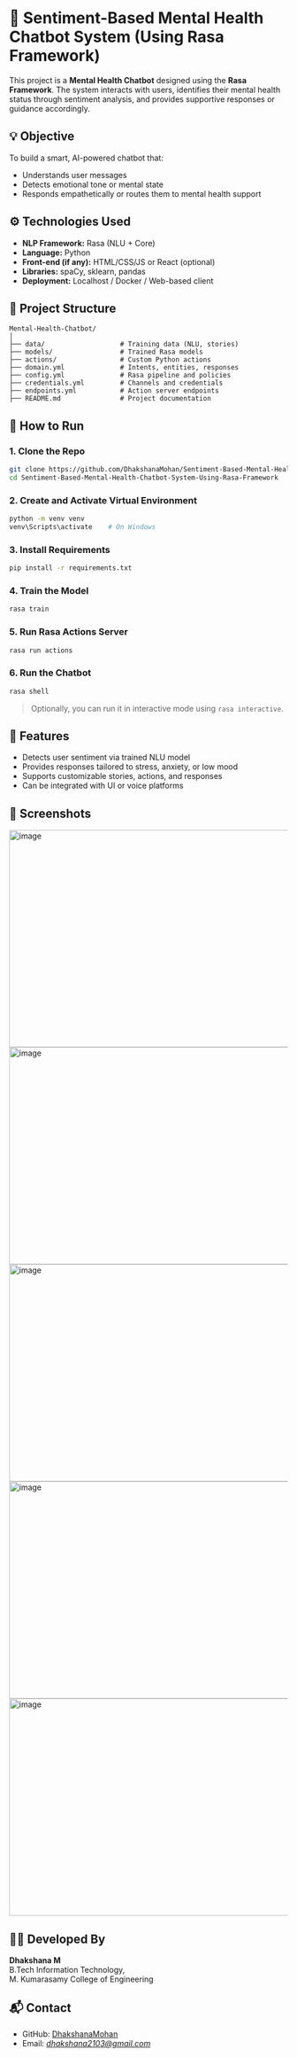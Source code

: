 
# 🧠 Sentiment-Based Mental Health Chatbot System (Using Rasa Framework)

This project is a **Mental Health Chatbot** designed using the **Rasa Framework**. The system interacts with users, identifies their mental health status through sentiment analysis, and provides supportive responses or guidance accordingly.

## 💡 Objective

To build a smart, AI-powered chatbot that:
- Understands user messages
- Detects emotional tone or mental state
- Responds empathetically or routes them to mental health support

## ⚙️ Technologies Used

- **NLP Framework:** Rasa (NLU + Core)
- **Language:** Python
- **Front-end (if any):** HTML/CSS/JS or React (optional)
- **Libraries:** spaCy, sklearn, pandas
- **Deployment:** Localhost / Docker / Web-based client

## 📁 Project Structure

```
Mental-Health-Chatbot/
│
├── data/                   # Training data (NLU, stories)
├── models/                 # Trained Rasa models
├── actions/                # Custom Python actions
├── domain.yml              # Intents, entities, responses
├── config.yml              # Rasa pipeline and policies
├── credentials.yml         # Channels and credentials
├── endpoints.yml           # Action server endpoints
├── README.md               # Project documentation
```

## 🧪 How to Run

### 1. Clone the Repo

```bash
git clone https://github.com/DhakshanaMohan/Sentiment-Based-Mental-Health-Chatbot-System-Using-Rasa-Framework.git
cd Sentiment-Based-Mental-Health-Chatbot-System-Using-Rasa-Framework
```

### 2. Create and Activate Virtual Environment

```bash
python -m venv venv
venv\Scripts\activate    # On Windows
```

### 3. Install Requirements

```bash
pip install -r requirements.txt
```

### 4. Train the Model

```bash
rasa train
```

### 5. Run Rasa Actions Server

```bash
rasa run actions
```

### 6. Run the Chatbot

```bash
rasa shell
```

> Optionally, you can run it in interactive mode using `rasa interactive`.

## 🧠 Features

- Detects user sentiment via trained NLU model
- Provides responses tailored to stress, anxiety, or low mood
- Supports customizable stories, actions, and responses
- Can be integrated with UI or voice platforms

## 📸 Screenshots

<img width="696" height="392" alt="image" src="https://github.com/user-attachments/assets/67004905-4262-472c-909d-94de659f2889" />
<img width="696" height="392" alt="image" src="https://github.com/user-attachments/assets/9f0be3d2-7eda-4a2b-b637-0136af5cb3da" />
<img width="696" height="392" alt="image" src="https://github.com/user-attachments/assets/7fb8e5b1-4a70-43c9-8051-b0f2f69841b7" />
<img width="696" height="392" alt="image" src="https://github.com/user-attachments/assets/efc17db7-a759-493d-9c10-2d5110b85b64" />
<img width="696" height="392" alt="image" src="https://github.com/user-attachments/assets/298ece0e-46c3-4ec3-bdde-89e38ac03b5e" />

## 🙋‍♀️ Developed By

**Dhakshana M**  
B.Tech Information Technology,  
M. Kumarasamy College of Engineering

## 📬 Contact

- GitHub: [DhakshanaMohan](https://github.com/DhakshanaMohan)
- Email: *dhakshana2103@gmail.com*

